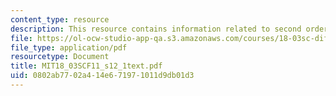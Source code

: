 ```yaml
---
content_type: resource
description: This resource contains information related to second order physical systems.
file: https://ol-ocw-studio-app-qa.s3.amazonaws.com/courses/18-03sc-differential-equations-fall-2011/0802ab7702a414e671971011d9db01d3_MIT18_03SCF11_s12_1text.pdf
file_type: application/pdf
resourcetype: Document
title: MIT18_03SCF11_s12_1text.pdf
uid: 0802ab77-02a4-14e6-7197-1011d9db01d3
---
```

